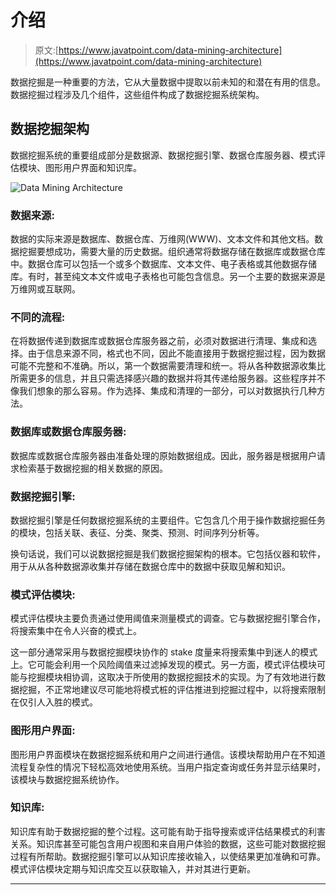 # 介绍

> 原文:[https://www.javatpoint.com/data-mining-architecture](https://www.javatpoint.com/data-mining-architecture)

数据挖掘是一种重要的方法，它从大量数据中提取以前未知的和潜在有用的信息。数据挖掘过程涉及几个组件，这些组件构成了数据挖掘系统架构。

## 数据挖掘架构

数据挖掘系统的重要组成部分是数据源、数据挖掘引擎、数据仓库服务器、模式评估模块、图形用户界面和知识库。

![Data Mining Architecture](../Images/0bb69ea384b5fae38584a4d3c299b056.png)

### 数据来源:

数据的实际来源是数据库、数据仓库、万维网(WWW)、文本文件和其他文档。数据挖掘要想成功，需要大量的历史数据。组织通常将数据存储在数据库或数据仓库中。数据仓库可以包括一个或多个数据库、文本文件、电子表格或其他数据存储库。有时，甚至纯文本文件或电子表格也可能包含信息。另一个主要的数据来源是万维网或互联网。

### 不同的流程:

在将数据传递到数据库或数据仓库服务器之前，必须对数据进行清理、集成和选择。由于信息来源不同，格式也不同，因此不能直接用于数据挖掘过程，因为数据可能不完整和不准确。所以，第一个数据需要清理和统一。将从各种数据源收集比所需更多的信息，并且只需选择感兴趣的数据并将其传递给服务器。这些程序并不像我们想象的那么容易。作为选择、集成和清理的一部分，可以对数据执行几种方法。

### 数据库或数据仓库服务器:

数据库或数据仓库服务器由准备处理的原始数据组成。因此，服务器是根据用户请求检索基于数据挖掘的相关数据的原因。

### 数据挖掘引擎:

数据挖掘引擎是任何数据挖掘系统的主要组件。它包含几个用于操作数据挖掘任务的模块，包括关联、表征、分类、聚类、预测、时间序列分析等。

换句话说，我们可以说数据挖掘是我们数据挖掘架构的根本。它包括仪器和软件，用于从从各种数据源收集并存储在数据仓库中的数据中获取见解和知识。

### 模式评估模块:

模式评估模块主要负责通过使用阈值来测量模式的调查。它与数据挖掘引擎合作，将搜索集中在令人兴奋的模式上。

这一部分通常采用与数据挖掘模块协作的 stake 度量来将搜索集中到迷人的模式上。它可能会利用一个风险阈值来过滤掉发现的模式。另一方面，模式评估模块可能与挖掘模块相协调，这取决于所使用的数据挖掘技术的实现。为了有效地进行数据挖掘，不正常地建议尽可能地将模式桩的评估推进到挖掘过程中，以将搜索限制在仅引人入胜的模式。

### 图形用户界面:

图形用户界面模块在数据挖掘系统和用户之间进行通信。该模块帮助用户在不知道流程复杂性的情况下轻松高效地使用系统。当用户指定查询或任务并显示结果时，该模块与数据挖掘系统协作。

### 知识库:

知识库有助于数据挖掘的整个过程。这可能有助于指导搜索或评估结果模式的利害关系。知识库甚至可能包含用户视图和来自用户体验的数据，这些可能对数据挖掘过程有所帮助。数据挖掘引擎可以从知识库接收输入，以使结果更加准确和可靠。模式评估模块定期与知识库交互以获取输入，并对其进行更新。

* * *